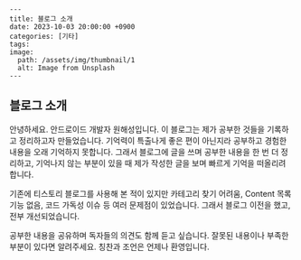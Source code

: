 ```
---
title: 블로그 소개
date: 2023-10-03 20:00:00 +0900
categories: [기타]
tags:
image:
  path: /assets/img/thumbnail/1
  alt: Image from Unsplash
---
```

## 블로그 소개

 안녕하세요. 안드로이드 개발자 원해성입니다. 이 블로그는 제가 공부한 것들을 기록하고 정리하고자 만들었습니다. 기억력이 특출나게 좋은 편이 아닌지라 공부하고 경험한 내용을 오래 기억하지 못합니다. 그래서 블로그에 글을 쓰며 공부한 내용을 한 번 더 정리하고, 기억나지 않는 부분이 있을 때 제가 작성한 글을 보며 빠르게 기억을 떠올리려 합니다.

 기존에 티스토리 블로그를 사용해 본 적이 있지만 카테고리 찾기 어려움, Content 목록 기능 없음, 코드 가독성 이슈 등 여러 문제점이 있었습니다. 그래서 블로그 이전을 했고, 전부 개선되었습니다.

 공부한 내용을 공유하며 독자들의 의견도 함께 듣고 싶습니다. 잘못된 내용이나 부족한 부분이 있다면 알려주세요. 칭찬과 조언은 언제나 환영입니다.

